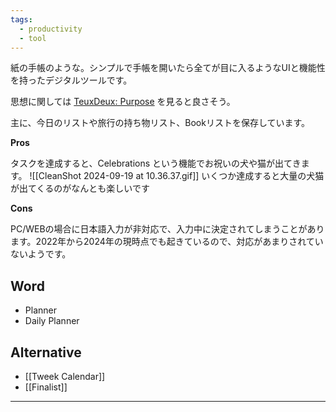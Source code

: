 ```yaml
---
tags:
  - productivity
  - tool
---
```

紙の手帳のような。シンプルで手帳を開いたら全てが目に入るようなUIと機能性を持ったデジタルツールです。

思想に関しては [TeuxDeux: Purpose](https://teuxdeux.com/purpose) を見ると良さそう。

主に、今日のリストや旅行の持ち物リスト、Bookリストを保存しています。

**Pros**

タスクを達成すると、Celebrations という機能でお祝いの犬や猫が出てきます。
![[CleanShot 2024-09-19 at 10.36.37.gif]]
いくつか達成すると大量の犬猫が出てくるのがなんとも楽しいです

**Cons**

PC/WEBの場合に日本語入力が非対応で、入力中に決定されてしまうことがあります。2022年から2024年の現時点でも起きているので、対応があまりされていないようです。

## Word

- Planner
- Daily Planner

## Alternative

- [[Tweek Calendar]]
- [[Finalist]]

---



